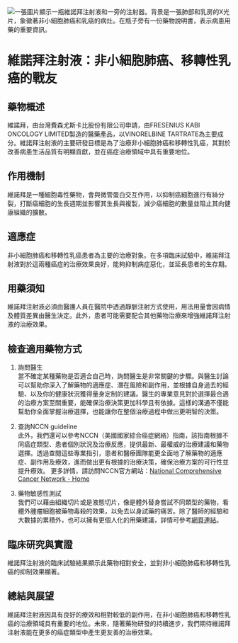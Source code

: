 ![一張圖片顯示一瓶維諾拜注射液和一旁的注射器。背景是一張肺部和乳房的X光片，象徵著非小細胞肺癌和乳癌的病灶。在瓶子旁有一份藥物說明書，表示病患用藥的重要資訊。](https://i.imgur.com/Efj8POJ.jpeg)
# 維諾拜注射液：非小細胞肺癌、移轉性乳癌的戰友

## 藥物概述

維諾拜，由台灣費森尤斯卡比股份有限公司申請，由FRESENIUS KABI ONCOLOGY LIMITED製造的醫藥產品，以VINORELBINE TARTRATE為主要成分。維諾拜注射液的主要研發目標是為了治療非小細胞肺癌和移轉性乳癌，其對於改善病患生活品質有明顯貢獻，並在癌症治療領域中具有重要地位。

## 作用機制

維諾拜是一種細胞毒性藥物，會與微管蛋白交互作用，以抑制癌細胞進行有絲分裂，打斷癌細胞的生長週期並影響其生長與複製，減少癌細胞的數量並阻止其向健康組織的擴散。

##  適應症

非小細胞肺癌和移轉性乳癌患者為主要的治療對象。在多項臨床試驗中，維諾拜注射液對於這兩種癌症的治療效果良好，能夠抑制病症惡化，並延長患者的生存期。

## 用藥須知

維諾拜注射液必須由醫護人員在醫院中透過靜脈注射方式使用，用法用量會因病情及體質差異由醫生決定。此外，患者可能需要配合其他藥物治療來增強維諾拜注射液的治療效果。

## 檢查適用藥物方式

1. 詢問醫生  
當不確定某種藥物是否適合自己時，詢問醫生是非常關鍵的步驟。與醫生討論可以幫助你深入了解藥物的適應症、潛在風險和副作用，並根據自身過去的經驗、以及你的健康狀況獲得量身定制的建議。醫生的專業意見對於選擇最合適的治療方案至關重要，能確保治療決策更加科學且有依據。這樣的溝通不僅能幫助你全面掌握治療選擇，也能讓你在整個治療過程中做出更明智的決策。 

2. 查詢NCCN guideline  
此外，我們還可以參考NCCN（美國國家綜合癌症網絡）指南，該指南根據不同癌症類型、患者個別狀況及治療反應，提供最新、最權威的治療建議和藥物選擇。透過查閱這些專業指引，患者和醫療團隊能更全面地了解藥物的適應症、副作用及療效，進而做出更有根據的治療決策，確保治療方案的可行性並提升療效。  更多詳情，請訪問NCCN官方網站：[National Comprehensive Cancer Network - Home](https://www.nccn.org/)

3. 藥物敏感性測試  
我們可以藉由組織切片或是液態切片，像是體外替身嘗試不同類型的藥物，看體外腫瘤細胞被藥物毒殺的效果，以免去以身試藥的痛苦。除了醫師的經驗和大數據的累積外，也可以擁有更個人化的用藥建議，詳情可參考[網頁連結](https://info.cancerfree.io/)。
 
## 臨床研究與實證

維諾拜注射液的臨床試驗結果顯示此藥物相對安全，並對非小細胞肺癌和移轉性乳癌的抑制效果顯著。

## 總結與展望

維諾拜注射液因具有良好的療效和相對較低的副作用，在非小細胞肺癌和移轉性乳癌的治療領域具有重要的地位。未來，隨著藥物研發的持續進步，我們期待維諾拜注射液能在更多的癌症類型中產生更友善的治療效果。

